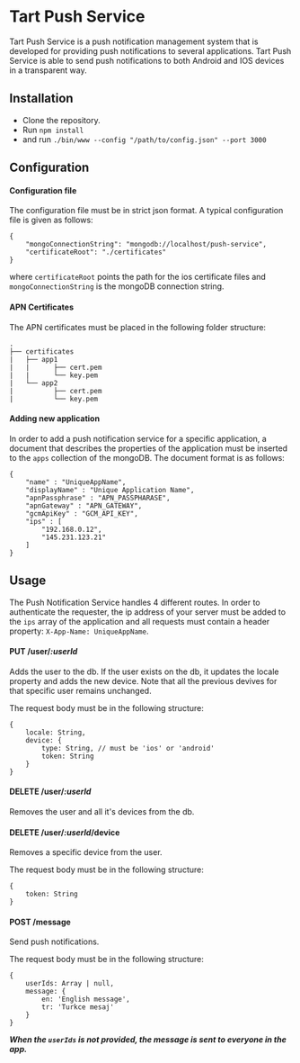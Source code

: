 # Tart Push Service


Tart Push Service is a push notification management system that is developed for providing push notifications to several applications. Tart Push Service is able to send push notifications to both Android and IOS devices in a transparent way.


## Installation

* Clone the repository. 
* Run `npm install`
* and run `./bin/www --config "/path/to/config.json" --port 3000`

## Configuration
#### Configuration file
The configuration file must be in strict json format. A typical configuration file is given as follows:
```
{
    "mongoConnectionString": "mongodb://localhost/push-service",
    "certificateRoot": "./certificates"
}
```
where `certificateRoot` points the path for the ios certificate files and `mongoConnectionString` is the mongoDB connection string.


#### APN Certificates
The APN certificates must be placed in the following folder structure:
```
.
├── certificates
|   ├── app1
|   |      ├── cert.pem
|   |      └── key.pem
|   └── app2
|          ├── cert.pem
|          └── key.pem        

```
#### Adding new application
In order to add a push notification service for a specific application, a document that describes the properties of the application must be inserted to the `apps` collection of the mongoDB. The document format is as follows:
```
{
    "name" : "UniqueAppName",
    "displayName" : "Unique Application Name",
    "apnPassphrase" : "APN_PASSPHARASE",
    "apnGateway" : "APN_GATEWAY",
    "gcmApiKey" : "GCM_API_KEY",
    "ips" : [ 
        "192.168.0.12", 
        "145.231.123.21"
    ]
}
```

## Usage
The Push Notification Service handles 4 different routes. In order to authenticate the requester, the ip address of your server must be added to the `ips` array of the application and all requests must contain a header property: `X-App-Name: UniqueAppName`. 


#### PUT /user/*:userId*
Adds the user to the db. If the user exists on the db, it updates the locale property and adds the new device. Note that all the previous devives for that specific user remains unchanged.

The request body must be in the following structure:
```
{
    locale: String,
    device: {
        type: String, // must be 'ios' or 'android'
        token: String    
    }
}
```

#### DELETE /user/*:userId*
Removes the user and all it's devices from the db.

#### DELETE /user/*:userId*/device
Removes a specific device from the user.

The request body must be in the following structure:
```
{
    token: String
}
```


#### POST /message
Send push notifications. 

The request body must be in the following structure:
```
{
    userIds: Array | null, 
    message: {
        en: 'English message',
        tr: 'Turkce mesaj'
    }
}
```
***When the `userIds` is not provided, the message is sent to everyone in the app.***
